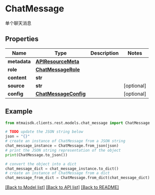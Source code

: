 # ChatMessage

单个聊天消息

## Properties

Name | Type | Description | Notes
------------ | ------------- | ------------- | -------------
**metadata** | [**APIResourceMeta**](APIResourceMeta.md) |  | 
**role** | [**ChatMessageRole**](ChatMessageRole.md) |  | 
**content** | **str** |  | 
**source** | **str** |  | [optional] 
**config** | [**ChatMessageConfig**](ChatMessageConfig.md) |  | [optional] 

## Example

```python
from mtmaisdk.clients.rest.models.chat_message import ChatMessage

# TODO update the JSON string below
json = "{}"
# create an instance of ChatMessage from a JSON string
chat_message_instance = ChatMessage.from_json(json)
# print the JSON string representation of the object
print(ChatMessage.to_json())

# convert the object into a dict
chat_message_dict = chat_message_instance.to_dict()
# create an instance of ChatMessage from a dict
chat_message_from_dict = ChatMessage.from_dict(chat_message_dict)
```
[[Back to Model list]](../README.md#documentation-for-models) [[Back to API list]](../README.md#documentation-for-api-endpoints) [[Back to README]](../README.md)


